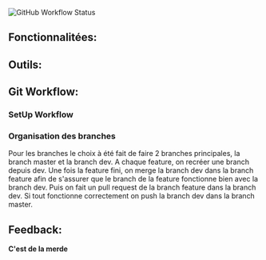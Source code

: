 ![GitHub Workflow Status](https://img.shields.io/github/workflow/status/ennes/lib-analyse-devops/CI)

<h2>Fonctionnalitées:</h2>

<h2>Outils:</h2>

<h2>Git Workflow:</h2>
<h3>SetUp Workflow</h3>
<h3>Organisation des branches</h3>
<p>
Pour les branches le choix à été fait de faire 2 branches principales, la branch master et la branch dev. 
A chaque feature, on recréer une branch depuis dev. Une fois la feature fini, on merge la branch dev dans la branch feature afin de s'assurer que le branch de la feature fonctionne bien avec la branch dev. 
Puis on fait un pull request de la branch feature dans la branch dev. Si tout fonctionne correctement on push la branch dev dans la branch master.
</p>
<h2>Feedback:</h2>
<strong>C'est de la merde</strong>
